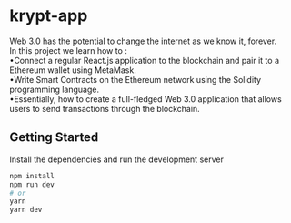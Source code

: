 # krypt-app
Web 3.0 has the potential to change the internet as we know it, forever.</br>
In this project we learn how to : <br/>
•Connect a regular React.js application to the blockchain and pair it to a Ethereum wallet using MetaMask.</br>
•Write Smart Contracts on the Ethereum network using the Solidity programming language.</br>
•Essentially, how to create a full-fledged Web 3.0 application that allows users to send transactions through the blockchain.

## Getting Started

Install the dependencies and run the development server

```bash
npm install
npm run dev
# or
yarn
yarn dev
```
